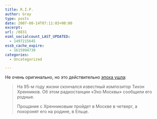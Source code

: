 ```yaml
---
title: R.I.P.
author: Gray
type: posts
date: 2007-08-14T07:11:03+00:00
excerpt:
url: /8831
esml_socialcount_LAST_UPDATED:
  - 1497215645
essb_cache_expire:
  - 1615994739
categories:
  - Uncategorized

---
```








Не очень оригинально, но это действительно <a href="http://www.gazeta.ru/news/lastnews/2007/08/14/n_1105046.shtml" target="_blank">эпоха ушла</a>:

> На 95-м году жизни скончался известный композитор Тихон Хренников. Об этом радиостанции «Эхо Москвы» сообщили его родные.
> 
> Прощание с Хренниковым пройдет в Москве в четверг, а похоронят его на родине, в Ельце.